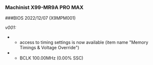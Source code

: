 ### Machinist X99-MR9A PRO MAX
###BIOS 2022/12/07 (X9MPM001)

*v001:*
* + access to timing settings is now available (item name "Memory Timings & Voltage Override")
* + BCLK 100.00MHz (0.00% SSC)